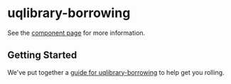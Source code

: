 uqlibrary-borrowing
================

See the [component page](http://uqlibrary.github.io/uqlibrary-borrowing) for more information.

## Getting Started

We've put together a [guide for uqlibrary-borrowing](http://www.polymer-project.org/docs/start/reusableelements.html) to help get you rolling.
